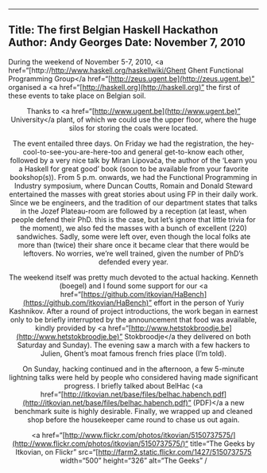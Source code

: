 -----
Title:  The first Belgian Haskell Hackathon
Author: Andy Georges
Date: November 7, 2010
----







During the weekend of November 5-7, 2010, <a
href=“[http://http://www.haskell.org/haskellwiki/Ghent
Ghent Functional Programming Group</a
href=“[http://zeus.ugent.be](http://zeus.ugent.be)”
organised a <a
href=“[http://haskell.org](http://haskell.org)”
the first of these events to take place on Belgian soil.


<center
href=“[http://www.flickr.com/photos/itkovian/5150773869/](http://www.flickr.com/photos/itkovian/5150773869/)“
title=“The organisers by Itkovian, on Flickr”
src=“[http://farm5.static.flickr.com/4042/5150773869
width=“500” height=“333” alt=“The organisers” /


Thanks to <a href=“[http://www.ugent.be](http://www.ugent.be)”
University</a
plant, of which we could use the upper floor, where the huge silos for
storing the coals were located.


<center
href=“[http://www.flickr.com/photos/itkovian/5150736193](http://www.flickr.com/photos/itkovian/5150736193)”
src=“[http://farm5.static.flickr.com/4149/5150736193
alt=“The Therminal” /


The event entailed three days. On Friday we had the registration, the
hey-cool-to-see-you-are-here-too and general get-to-know each other,
followed by a very nice talk by Miran Lipovača, the author of the ‘Learn
you a Haskell for great good’ book (soon to be available from your
favorite bookshop(s)). From 5 p.m. onwards, we had the Functional
Programming in Industry symposium, where Duncan Coutts, Romain and
Donald Steward entertained the masses with great stories about using FP
in their daily work. Since we be engineers, and the tradition of our
department states that talks in the Jozef Plateau-room are followed by a
reception (at least, when people defend their PhD. this is the case, but
let’s ignore that little trivia for the moment), we also fed the masses
with a bunch of excellent (220) sandwiches. Sadly, some were left over,
even though the local folks ate more than (twice) their share once it
became clear that there would be leftovers. No worries, we’re well
trained, given the number of PhD’s defended every year.


The weekend itself was pretty much devoted to the actual hacking.
Kenneth (boegel) and I found some support for our <a
href=“[https://github.com/itkovian/HaBench](https://github.com/itkovian/HaBench)”
effort in the person of Yuriy Kashnikov. After a round of project
introductions, the work began in earnest only to be briefly interrupted
by the announcement that food was available, kindly provided by <a
href=“[http://www.hetstokbroodje.be](http://www.hetstokbroodje.be)”
Stokbroodje</a
they delivered on both Saturday and Sunday). The evening saw a march
with a few hackers to Julien, Ghent’s moat famous french fries place
(I’m told).


On Sunday, hacking continued and in the afternoon, a few 5-minute
lightning talks were held by people who considered having made
significant progress. I briefly talked about BelHac (<a
href=“[http://itkovian.net/base/files/belhac.habench.pdf](http://itkovian.net/base/files/belhac.habench.pdf)”
(PDF)</a
a new benchmark suite is highly desirable. Finally, we wrapped up and
cleaned shop before the housekeeper came round to chase us out again.


<a
href=“[http://www.flickr.com/photos/itkovian/5150737575/](http://www.flickr.com/photos/itkovian/5150737575/)“
title=“The Geeks by Itkovian, on Flickr”
src=“[http://farm2.static.flickr.com/1427/5150737575
width=“500” height=“326” alt=“The Geeks” /
